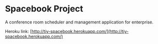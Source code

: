 # Spacebook Project

A conference room scheduler and management application for enterprise.

Heroku link: [http://tiy-spacebook.herokuapp.com/](http://tiy-spacebook.herokuapp.com/)
